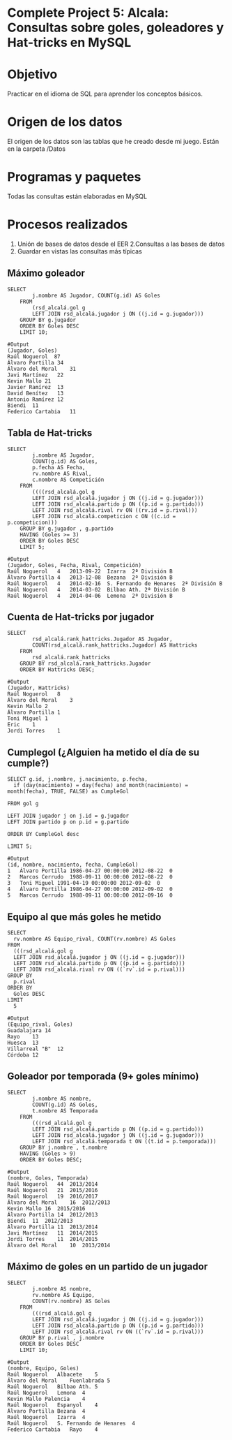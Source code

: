# Complete Project 5: Alcala: Consultas sobre goles, goleadores y Hat-tricks en MySQL

# Objetivo

Practicar en el idioma de SQL para aprender los conceptos básicos.

# Origen de los datos

El origen de los datos son las tablas que he creado desde mi juego. Están en la carpeta /Datos

# Programas y paquetes
Todas las consultas están elaboradas en MySQL


# Procesos realizados
1. Unión de bases de datos desde el EER 
2.Consultas a las bases de datos
3. Guardar en vistas las consultas más típicas
## Máximo goleador
```
SELECT 
        j.nombre AS Jugador, COUNT(g.id) AS Goles
    FROM
        (rsd_alcalá.gol g
        LEFT JOIN rsd_alcalá.jugador j ON ((j.id = g.jugador)))
    GROUP BY g.jugador
    ORDER BY Goles DESC 
    LIMIT 10;
 ```
 ```
 #Output
 (Jugador, Goles)
 Raúl Noguerol	87
Álvaro Portilla	34
Álvaro del Moral	31
Javi Martínez	22
Kevin Mallo	21
Javier Ramírez	13
David Benítez	13
Antonio Ramírez	12
Biendi	11
Federico Cartabia	11
 ```
## Tabla de Hat-tricks
```
SELECT 
        j.nombre AS Jugador,
        COUNT(g.id) AS Goles,
        p.fecha AS Fecha,
        rv.nombre AS Rival,
        c.nombre AS Competición
    FROM
        ((((rsd_alcalá.gol g
        LEFT JOIN rsd_alcalá.jugador j ON ((j.id = g.jugador)))
        LEFT JOIN rsd_alcalá.partido p ON ((p.id = g.partido)))
        LEFT JOIN rsd_alcalá.rival rv ON ((rv.id = p.rival)))
        LEFT JOIN rsd_alcalá.competicion c ON ((c.id = p.competicion)))
    GROUP BY g.jugador , g.partido
    HAVING (Goles >= 3)
    ORDER BY Goles DESC
    LIMIT 5;
```
```
#Output
(Jugador, Goles, Fecha, Rival, Competición)
Raúl Noguerol	4	2013-09-22	Izarra	2ª División B
Álvaro Portilla	4	2013-12-08	Bezana	2ª División B
Raúl Noguerol	4	2014-02-16	S. Fernando de Henares	2ª División B
Raúl Noguerol	4	2014-03-02	Bilbao Ath.	2ª División B
Raúl Noguerol	4	2014-04-06	Lemona	2ª División B
```

## Cuenta de Hat-tricks por jugador
```
SELECT 
        rsd_alcalá.rank_hattricks.Jugador AS Jugador,
        COUNT(rsd_alcalá.rank_hattricks.Jugador) AS Hattricks
    FROM
        rsd_alcalá.rank_hattricks
    GROUP BY rsd_alcalá.rank_hattricks.Jugador
    ORDER BY Hattricks DESC;
```
```
#Output
(Jugador, Hattricks)
Raúl Noguerol	8
Álvaro del Moral	3
Kevin Mallo	2
Álvaro Portilla	1
Toni Miguel	1
Eric	1
Jordi Torres	1
```
## Cumplegol (¿Alguien ha metido el día de su cumple?)
```
SELECT g.id, j.nombre, j.nacimiento, p.fecha, 
  if (day(nacimiento) = day(fecha) and month(nacimiento) = month(fecha), TRUE, FALSE) as CumpleGol 

FROM gol g

LEFT JOIN jugador j on j.id = g.jugador
LEFT JOIN partido p on p.id = g.partido 

ORDER BY CumpleGol desc

LIMIT 5;
```
```
#Output 
(id, nombre, nacimiento, fecha, CumpleGol)
1	Álvaro Portilla	1986-04-27 00:00:00	2012-08-22	0
2	Marcos Cerrudo	1988-09-11 00:00:00	2012-08-22	0
3	Toni Miguel	1991-04-19 00:00:00	2012-09-02	0
4	Álvaro Portilla	1986-04-27 00:00:00	2012-09-02	0
5	Marcos Cerrudo	1988-09-11 00:00:00	2012-09-16	0
```
## Equipo al que más goles he metido
```
SELECT 
  rv.nombre AS Equipo_rival, COUNT(rv.nombre) AS Goles
FROM
  (((rsd_alcalá.gol g
  LEFT JOIN rsd_alcalá.jugador j ON ((j.id = g.jugador)))
  LEFT JOIN rsd_alcalá.partido p ON ((p.id = g.partido)))
  LEFT JOIN rsd_alcalá.rival rv ON ((`rv`.id = p.rival)))
GROUP BY 
  p.rival
ORDER BY 
  Goles DESC
LIMIT
  5
```
```
#Output 
(Equipo_rival, Goles)
Guadalajara	14
Rayo	13
Huesca	13
Villarreal "B"	12
Córdoba	12
```
## Goleador por temporada (9+ goles mínimo)
```
SELECT 
        j.nombre AS nombre,
        COUNT(g.id) AS Goles,
        t.nombre AS Temporada
    FROM
        (((rsd_alcalá.gol g
        LEFT JOIN rsd_alcalá.partido p ON ((p.id = g.partido)))
        LEFT JOIN rsd_alcalá.jugador j ON ((j.id = g.jugador)))
        LEFT JOIN rsd_alcalá.temporada t ON ((t.id = p.temporada)))
    GROUP BY j.nombre , t.nombre
    HAVING (Goles > 9)
    ORDER BY Goles DESC;
```
```
#Output
(nombre, Goles, Temporada)
Raúl Noguerol	44	2013/2014
Raúl Noguerol	21	2015/2016
Raúl Noguerol	19	2016/2017
Álvaro del Moral	16	2012/2013
Kevin Mallo	16	2015/2016
Álvaro Portilla	14	2012/2013
Biendi	11	2012/2013
Álvaro Portilla	11	2013/2014
Javi Martínez	11	2014/2015
Jordi Torres	11	2014/2015
Álvaro del Moral	10	2013/2014
```
## Máximo de goles en un partido de un jugador
```
SELECT 
        j.nombre AS nombre,
        rv.nombre AS Equipo,
        COUNT(rv.nombre) AS Goles
    FROM
        (((rsd_alcalá.gol g
        LEFT JOIN rsd_alcalá.jugador j ON ((j.id = g.jugador)))
        LEFT JOIN rsd_alcalá.partido p ON ((p.id = g.partido)))
        LEFT JOIN rsd_alcalá.rival rv ON ((`rv`.id = p.rival)))
    GROUP BY p.rival , j.nombre
    ORDER BY Goles DESC
    LIMIT 10;
```
```
#Output
(nombre, Equipo, Goles)
Raúl Noguerol	Albacete	5
Álvaro del Moral	Fuenlabrada	5
Raúl Noguerol	Bilbao Ath.	5
Raúl Noguerol	Lemona	4
Kevin Mallo	Palencia	4
Raúl Noguerol	Espanyol	4
Álvaro Portilla	Bezana	4
Raúl Noguerol	Izarra	4
Raúl Noguerol	S. Fernando de Henares	4
Federico Cartabia	Rayo	4
```
